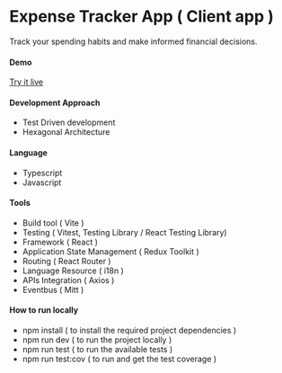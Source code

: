 # Expense Tracker App ( Client app )
Track your spending habits and make informed financial decisions.

#### Demo
[Try it live](https://vs-silva.github.io/expense-tracker-app/)

#### Development Approach
- Test Driven development
- Hexagonal Architecture

#### Language
- Typescript
- Javascript

#### Tools
- Build tool ( Vite )
- Testing ( Vitest, Testing Library / React Testing Library)
- Framework ( React )
- Application State Management ( Redux Toolkit )
- Routing ( React Router )
- Language Resource ( i18n )
- APIs Integration ( Axios )
- Eventbus ( Mitt )

#### How to run locally
- npm install ( to install the required project dependencies )
- npm run dev ( to run the project locally )
- npm run test ( to run the available tests )
- npm run test:cov ( to run and get the test coverage )
